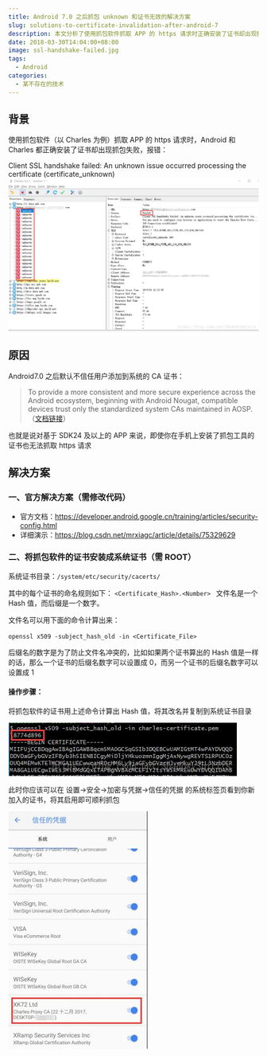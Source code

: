 ```yaml
---
title: Android 7.0 之后抓包 unknown 和证书无效的解决方案
slug: solutions-to-certificate-invalidation-after-android-7
description: 本文分析了使用抓包软件抓取 APP 的 https 请求时正确安装了证书却出现抓包失败的原因，并给出了无需改代码的解决方案
date: 2018-03-30T14:04:00+08:00
image: ssl-handshake-failed.jpg
tags:
  - Android
categories:
  - 某不存在的技术
---
```


## 背景

使用抓包软件（以 Charles 为例）抓取 APP 的 https 请求时，Android 和 Charles 都正确安装了证书却出现抓包失败，报错：

Client SSL handshake failed: An unknown issue occurred processing the certificate (certificate_unknown)
![抓包失败](ssl-handshake-failed.jpg)

## 原因

Android7.0 之后默认不信任用户添加到系统的 CA 证书：

> To provide a more consistent and more secure experience across the Android ecosystem, beginning with Android Nougat, compatible devices trust only the standardized system CAs maintained in AOSP.（[文档链接](https://android-developers.googleblog.com/2016/07/changes-to-trusted-certificate.html)）

也就是说对基于 SDK24 及以上的 APP 来说，即使你在手机上安装了抓包工具的证书也无法抓取 https 请求

## 解决方案

### 一、官方解决方案（需修改代码）

- 官方文档：https://developer.android.google.cn/training/articles/security-config.html
- 详细演示：https://blog.csdn.net/mrxiagc/article/details/75329629

### 二、将抓包软件的证书安装成系统证书（需 ROOT）

系统证书目录：`/system/etc/security/cacerts/`

其中的每个证书的命名规则如下：
`<Certificate_Hash>.<Number> `
文件名是一个 Hash 值，而后缀是一个数字。

文件名可以用下面的命令计算出来：

`openssl x509 -subject_hash_old -in <Certificate_File>`

后缀名的数字是为了防止文件名冲突的，比如如果两个证书算出的 Hash 值是一样的话，那么一个证书的后缀名数字可以设置成 0，而另一个证书的后缀名数字可以设置成 1

#### 操作步骤：

将抓包软件的证书用上述命令计算出 Hash 值，将其改名并复制到系统证书目录

![计算 Hash 值](cal-hash.jpg)

此时你应该可以在 设置->安全->加密与凭据->信任的凭据 的系统标签页看到你新加入的证书，将其启用即可顺利抓包

![安装好的CA证书](install-ca-certificate.jpg)
